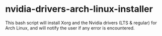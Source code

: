 # nvidia-drivers-arch-linux-installer
 This bash script will install Xorg and the Nvidia drivers (LTS &amp; regular) for Arch Linux, and will notify the user if any error is encountered.

